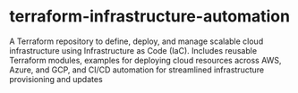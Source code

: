 # terraform-infrastructure-automation
A Terraform repository to define, deploy, and manage scalable cloud infrastructure using Infrastructure as Code (IaC). Includes reusable Terraform modules, examples for deploying cloud resources across AWS, Azure, and GCP, and CI/CD automation for streamlined infrastructure provisioning and updates
